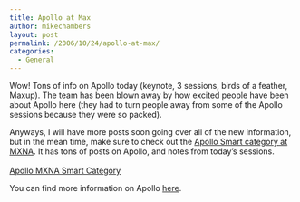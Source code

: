 ```yaml
---
title: Apollo at Max
author: mikechambers
layout: post
permalink: /2006/10/24/apollo-at-max/
categories:
  - General
---
```



Wow! Tons of info on Apollo today (keynote, 3 sessions, birds of a feather, Maxup). The team has been blown away by how excited people have been about Apollo here (they had to turn people away from some of the Apollo sessions because they were so packed).

Anyways, I will have more posts soon going over all of the new information, but in the mean time, make sure to check out the [Apollo Smart category at MXNA][1]. It has tons of posts on Apollo, and notes from today&#8217;s sessions.  
[  
Apollo MXNA Smart Category][1]

You can find more information on Apollo [here][2].

 [1]: http://weblogs.macromedia.com/mxna/index.cfm?query=bySmartCategory&smartCategoryId=28&smartCategoryName=Apollo&smartCategoryKey=F2DFD9E0-FBB6-4C2D-2AFE6AFD941FDDB1
 [2]: http://www.adobe.com/go/apollo